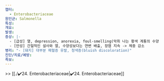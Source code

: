 ```yaml
---
챕터:
  - Enterobacteriaceae
원인균: Salmonella
특성: 
개요: 
발생: 
증상: |-
  - [급성] 열, depression, anorexia, foul-smelling(악취 나는 황색 계통의 수양성 설사), 탈수, 체중 감소, 유산, 어린 동물들에서 패혈증
  - [만성] 간헐적인 설사와 열, 수양성보다는 연변 배출, 장염 지속 -> 체중 감소
병리: "- [돼지] 대부분 패혈증 유발, 청색증(bluish discoloration)"
진단/치료/예방: 
족보: 
---
```

\>> [[./✔️24. Enterobacteriaceae|✔️24. Enterobacteriaceae]]
